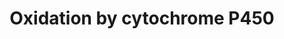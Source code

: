 ---
annotations:
- id: CL:0000182
  parent: native cell
  type: Cell Type Ontology
  value: hepatocyte
- id: PW:0000107
  parent: classic metabolic pathway
  type: Pathway Ontology
  value: xenobiotics biodegradation pathway
- id: PW:0000375
  parent: regulatory pathway
  type: Pathway Ontology
  value: phase I biotransformation pathway via cytochrome P450
authors:
- MaintBot
- Khanspers
- Egonw
- Fehrhart
- Eweitz
citedin:
- link: PMC3677916
  title: Liver transcriptome changes in zebrafish during acclimation to transport-associated
    stress (2013)
communities: []
description: Oxidation of a substrate by Cytochrome P450. Adapted from Niesink et
  al., Chapter 3, p. 47-48.
last-edited: 2025-08-10
ndex: null
organisms:
- Danio rerio
redirect_from:
- /index.php/Pathway:WP1390
- /instance/WP1390
- /instance/WP1390_r140266
revision: r140266
schema-jsonld:
- '@context': https://schema.org/
  '@id': https://wikipathways.github.io/pathways/WP1390.html
  '@type': Dataset
  creator:
    '@type': Organization
    name: WikiPathways
  description: Oxidation of a substrate by Cytochrome P450. Adapted from Niesink et
    al., Chapter 3, p. 47-48.
  keywords:
  - A9JRH5_DANRE
  - CYP27B1
  - CYP46A1
  - CYP4F2
  - Fe²⁺
  - Fe³⁺
  - H₂O
  - LOC570455
  - LOC793249
  - NAD+
  - NADH
  - NADP+
  - NADPH
  - O₂
  - POR
  - cyb5a
  - cyb5b
  - cyb5r3
  - cyp11a1
  - cyp11b2
  - cyp17a1
  - cyp1a
  - cyp1b1
  - cyp24a1l
  - cyp26a1
  - cyp26b1
  - cyp26c1
  - cyp27c1
  - cyp2u1
  - cyp4
  - cyp4v2
  - cyp51
  - dia1
  - si:dkey-69h9.1
  - zgc:112177
  - zgc:153291
  - zgc:174342
  - zgc:63920
  - zgc:63986
  license: CC0
  name: Oxidation by cytochrome P450
seo: CreativeWork
title: Oxidation by cytochrome P450
wpid: WP1390
---